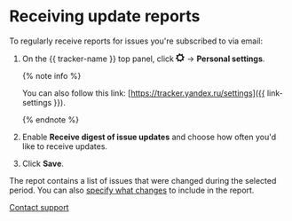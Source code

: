 # Receiving update reports

To regularly receive reports for issues you're subscribed to via email:

1. On the {{ tracker-name }} top panel, click ![](../../_assets/tracker/tracker-settings.png) → **Personal settings**.


    {% note info %}

    You can also follow this link: [https://tracker.yandex.ru/settings]({{ link-settings }}).

    {% endnote %}

1. Enable **Receive digest of issue updates** and choose how often you'd like to receive updates.

1. Click **Save**.

The repot contains a list of issues that were changed during the selected period. You can also [specify what changes](notification-settings.md) to include in the report.


[Contact support](../troubleshooting.md)

